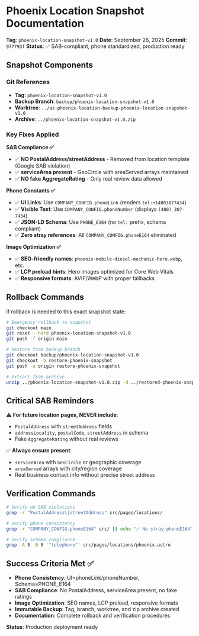 # Phoenix Location Snapshot Documentation

**Tag**: `phoenix-location-snapshot-v1.0`
**Date**: September 26, 2025
**Commit**: `977793f`
**Status**: ✅ SAB-compliant, phone standardized, production ready

## Snapshot Components

### Git References
- **Tag**: `phoenix-location-snapshot-v1.0`
- **Backup Branch**: `backup/phoenix-location-snapshot-v1.0`
- **Worktree**: `../az-phoenix-location-backup-phoenix-location-snapshot-v1.0`
- **Archive**: `../phoenix-location-snapshot-v1.0.zip`

### Key Fixes Applied

**SAB Compliance ✅**
- ✅ **NO PostalAddress/streetAddress** - Removed from location template (Google SAB violation)
- ✅ **serviceArea present** - GeoCircle with areaServed arrays maintained
- ✅ **NO fake AggregateRating** - Only real review data allowed

**Phone Constants ✅**
- ✅ **UI Links**: Use `COMPANY_CONFIG.phoneLink` (renders `tel:+14803077434`)
- ✅ **Visible Text**: Use `COMPANY_CONFIG.phoneNumber` (displays `(480) 307-7434`)
- ✅ **JSON-LD Schema**: Use `PHONE_E164` (no `tel:` prefix, schema compliant)
- ✅ **Zero stray references**: All `COMPANY_CONFIG.phoneE164` eliminated

**Image Optimization ✅**
- ✅ **SEO-friendly names**: `phoenix-mobile-diesel-mechanic-hero.webp`, etc.
- ✅ **LCP preload hints**: Hero images optimized for Core Web Vitals
- ✅ **Responsive formats**: AVIF/WebP with proper fallbacks

## Rollback Commands

If rollback is needed to this exact snapshot state:

```bash
# Emergency rollback to snapshot
git checkout main
git reset --hard phoenix-location-snapshot-v1.0
git push -f origin main

# Restore from backup branch
git checkout backup/phoenix-location-snapshot-v1.0
git checkout -b restore-phoenix-snapshot
git push -u origin restore-phoenix-snapshot

# Extract from archive
unzip ../phoenix-location-snapshot-v1.0.zip -d ../restored-phoenix-snapshot
```

## Critical SAB Reminders

⚠️ **For future location pages, NEVER include**:
- `PostalAddress` with `streetAddress` fields
- `addressLocality`, `postalCode`, `streetAddress` in schema
- Fake `AggregateRating` without real reviews

✅ **Always ensure present**:
- `serviceArea` with `GeoCircle` or geographic coverage
- `areaServed` arrays with city/region coverage
- Real business contact info without precise street address

## Verification Commands

```bash
# Verify no SAB violations
grep -r "PostalAddress\|streetAddress" src/pages/locations/

# Verify phone consistency
grep -r "COMPANY_CONFIG.phoneE164" src/ || echo "✅ No stray phoneE164"

# Verify schema compliance
grep -A 5 -B 5 '"telephone"' src/pages/locations/phoenix.astro
```

## Success Criteria Met ✅

- **Phone Consistency**: UI=phoneLink/phoneNumber, Schema=PHONE_E164
- **SAB Compliance**: No PostalAddress, serviceArea present, no fake ratings
- **Image Optimization**: SEO names, LCP preload, responsive formats
- **Immutable Backup**: Tag, branch, worktree, and zip archive created
- **Documentation**: Complete rollback and verification procedures

**Status**: Production deployment ready